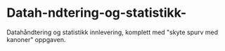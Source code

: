 # Datah-ndtering-og-statistikk-
Datahåndtering og statistikk innlevering, komplett med "skyte spurv med kanoner" oppgaven. 
